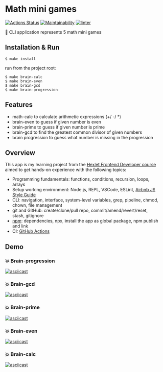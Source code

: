 # Math mini games

[![Actions Status](https://github.com/ola-9/frontend-project-lvl1/workflows/hexlet-check/badge.svg)](https://github.com/ola-9/frontend-project-lvl1/actions) [![Maintainability](https://api.codeclimate.com/v1/badges/a99a88d28ad37a79dbf6/maintainability)](https://codeclimate.com/github/ola-9/frontend-project-lvl1)
 [![linter](https://github.com/ola-9/frontend-project-lvl1/actions/workflows/linter.yml/badge.svg)](https://github.com/ola-9/frontend-project-lvl1/actions/workflows/linter.yml)

🎉 CLI application represents 5 math mini games

## Installation & Run
```
$ make install
```
run from the project root:
```
$ make brain-calc
$ make brain-even
$ make brain-gcd
$ make brain-progression
```

## Features
- math-calc to calculate arithmetic expressions (+/ -/ *)
- brain-even to guess if given number is even
- brain-prime to guess if given number is prime
- brain-gcd to find the greatest common divisor of given numbers
- brain progression to guess what number is missing in the progression

## Overview
This app is my learning project from the [Hexlet Frontend Developer course](https://hexlet.io) aimed to get hands-on experience with the following topics:
- Programming fundamentals: functions, conditions, recursion, loops, arrays
- Setup working environment: Node.js, REPL, VSCode, ESLint, [Airbnb JS Style Guide](https://github.com/airbnb/javascript)
- CLI: navigation, interface, system-level variables, grep, pipeline, chmod, chown, file management
- git and GitHub: create/clone/pull repo, commit/amend/revert/reset, stash, gitignore
- [npm](https://www.npmjs.com/): dependencies, npx, install the app as global package, npm publish and link
- CI: [GitHub Actions](https://github.com/ola-9/frontend-project-lvl1/blob/main/.github/workflows/linter.yml)

## Demo
### 💥 Brain-progression
[![asciicast](https://asciinema.org/a/FIf6IPZsbRIx9ItkGSg44oLGt.svg)](https://asciinema.org/a/FIf6IPZsbRIx9ItkGSg44oLGt)

### 💥 Brain-gcd
[![asciicast](https://asciinema.org/a/bzyEmSZGUyqwFMt6EHMn81xvh.svg)](https://asciinema.org/a/bzyEmSZGUyqwFMt6EHMn81xvh)

### 💥 Brain-prime
[![asciicast](https://asciinema.org/a/NtlCVrGd6t2UvKFHzy3R8CiG2.svg)](https://asciinema.org/a/NtlCVrGd6t2UvKFHzy3R8CiG2)

### 💥 Brain-even
[![asciicast](https://asciinema.org/a/Kdd0H4g5oONyColO5QdViHGY9.svg)](https://asciinema.org/a/Kdd0H4g5oONyColO5QdViHGY9)

### 💥 Brain-calc
[![asciicast](https://asciinema.org/a/GqaxC9x05HvNS5PggucYmwa2B.svg)](https://asciinema.org/a/GqaxC9x05HvNS5PggucYmwa2B)

